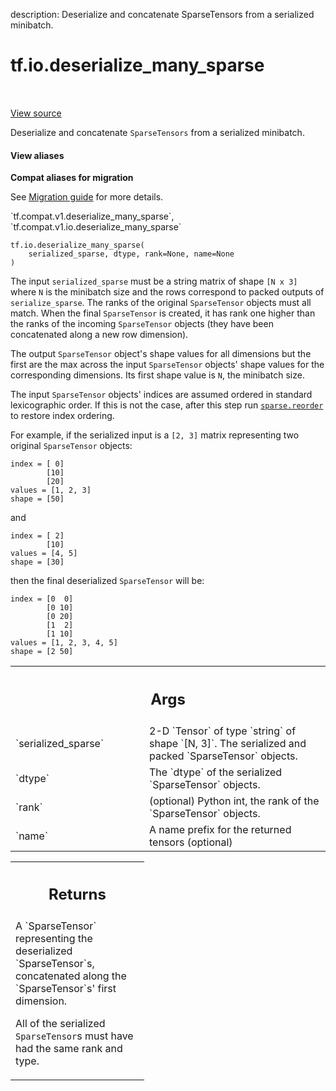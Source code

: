 description: Deserialize and concatenate SparseTensors from a serialized minibatch.

<div itemscope itemtype="http://developers.google.com/ReferenceObject">
<meta itemprop="name" content="tf.io.deserialize_many_sparse" />
<meta itemprop="path" content="Stable" />
</div>

# tf.io.deserialize_many_sparse

<!-- Insert buttons and diff -->

<table class="tfo-notebook-buttons tfo-api nocontent" align="left">

</table>

<a target="_blank" class="external" href="/code/stable/tensorflow/python/ops/sparse_ops.py">View source</a>



Deserialize and concatenate `SparseTensors` from a serialized minibatch.

<section class="expandable">
  <h4 class="showalways">View aliases</h4>
  <p>
<b>Compat aliases for migration</b>
<p>See
<a href="https://www.tensorflow.org/guide/migrate">Migration guide</a> for
more details.</p>
<p>`tf.compat.v1.deserialize_many_sparse`, `tf.compat.v1.io.deserialize_many_sparse`</p>
</p>
</section>

<pre class="devsite-click-to-copy prettyprint lang-py tfo-signature-link">
<code>tf.io.deserialize_many_sparse(
    serialized_sparse, dtype, rank=None, name=None
)
</code></pre>



<!-- Placeholder for "Used in" -->

The input `serialized_sparse` must be a string matrix of shape `[N x 3]` where
`N` is the minibatch size and the rows correspond to packed outputs of
`serialize_sparse`.  The ranks of the original `SparseTensor` objects
must all match.  When the final `SparseTensor` is created, it has rank one
higher than the ranks of the incoming `SparseTensor` objects (they have been
concatenated along a new row dimension).

The output `SparseTensor` object's shape values for all dimensions but the
first are the max across the input `SparseTensor` objects' shape values
for the corresponding dimensions.  Its first shape value is `N`, the minibatch
size.

The input `SparseTensor` objects' indices are assumed ordered in
standard lexicographic order.  If this is not the case, after this
step run <a href="../../tf/sparse/reorder.md"><code>sparse.reorder</code></a> to restore index ordering.

For example, if the serialized input is a `[2, 3]` matrix representing two
original `SparseTensor` objects:

    index = [ 0]
            [10]
            [20]
    values = [1, 2, 3]
    shape = [50]

and

    index = [ 2]
            [10]
    values = [4, 5]
    shape = [30]

then the final deserialized `SparseTensor` will be:

    index = [0  0]
            [0 10]
            [0 20]
            [1  2]
            [1 10]
    values = [1, 2, 3, 4, 5]
    shape = [2 50]

<!-- Tabular view -->
 <table class="responsive fixed orange">
<colgroup><col width="214px"><col></colgroup>
<tr><th colspan="2"><h2 class="add-link">Args</h2></th></tr>

<tr>
<td>
`serialized_sparse`
</td>
<td>
2-D `Tensor` of type `string` of shape `[N, 3]`.
The serialized and packed `SparseTensor` objects.
</td>
</tr><tr>
<td>
`dtype`
</td>
<td>
The `dtype` of the serialized `SparseTensor` objects.
</td>
</tr><tr>
<td>
`rank`
</td>
<td>
(optional) Python int, the rank of the `SparseTensor` objects.
</td>
</tr><tr>
<td>
`name`
</td>
<td>
A name prefix for the returned tensors (optional)
</td>
</tr>
</table>



<!-- Tabular view -->
 <table class="responsive fixed orange">
<colgroup><col width="214px"><col></colgroup>
<tr><th colspan="2"><h2 class="add-link">Returns</h2></th></tr>
<tr class="alt">
<td colspan="2">
A `SparseTensor` representing the deserialized `SparseTensor`s,
concatenated along the `SparseTensor`s' first dimension.

All of the serialized `SparseTensor`s must have had the same rank and type.
</td>
</tr>

</table>

